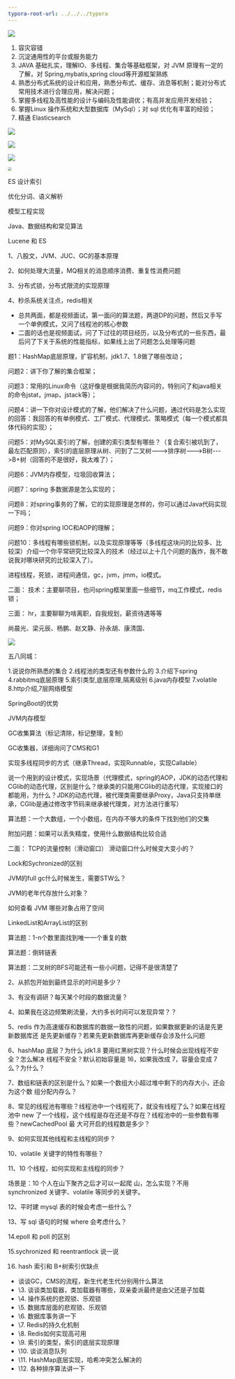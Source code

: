 ```yaml
---
typora-root-url: ../../../typora
---
```


![](/images/tmp/WX20230228-101248.png)

1. 容灾容错
2. 沉淀通用性的平台或服务能力
3. JAVA 基础扎实，理解IO、多线程、集合等基础框架，对 JVM 原理有一定的了解，对 Spring,mybatis,spring cloud等开源框架熟练
4. 熟悉分布式系统的设计和应用，熟悉分布式、缓存、消息等机制；能对分布式常用技术进行合理应用，解决问题；
5. 掌握多线程及高性能的设计与编码及性能调优；有高并发应用开发经验；
6. 掌握Linux 操作系统和大型数据库（MySql）；对 sql 优化有丰富的经验；
7. 精通 Elasticsearch











![](/images/tmp/WX20230228-143955@2x.png)









![](/images/tmp/WX20230301-153140.png)

![](/images/tmp/dcc451da81cb39dbf4ec5473f930602eab183092.webp)



<img src="/images/tmp/WX20230303-211941@2x.png" style="zoom:50%;" />

ES 设计索引

优化分词、语义解析

模型工程实现

Java、数据结构和常见算法

Lucene 和 ES 





1、八股文，JVM、JUC、GC的基本原理

2、如何处理大流量，MQ相关的消息顺序消费、重复性消费问题

3、分布式锁，分布式限流的实现原理

4、秒杀系统关注点，redis相关





- 总共两面，都是视频面试，第一面问的算法题，两道DP的问题，然后又手写一个单例模式，又问了线程池的核心参数
- 二面的话也是视频面试，问了下过往的项目经历，以及分布式的一些东西，最后问了下关于系统的性能指标，如果线上出了问题怎么处理等问题





题1：HashMap底层原理，扩容机制，jdk1.7、1.8做了哪些改动；

问题2：讲下你了解的集合框架；

问题3：常用的Linux命令（这好像是根据我简历内容问的，特别问了和java相关的命令jstat，jmap，jstack等）；

问题4：讲一下你对设计模式的了解，他们解决了什么问题，通过代码是怎么实现的回答：我回答的有单例模式、工厂模式、代理模式、策略模式（每一个模式都具体代码的实现）；

问题5：对MySQL索引的了解，创建的索引类型有哪些？（复合索引被坑到了，最左匹配原则），索引的底层原理从树、问到了二叉树--->排序树--->B树--->B+树（回答的不是很好，我太难了）； 

问题6：JVM内存模型，垃圾回收算法；

问题7：spring 多数据源是怎么实现的；

问题8：对spring事务的了解，它的实现原理是怎样的，你可以通过Java代码实现一下吗；

问题9：你对spring IOC和AOP的理解；

问题10：多线程有哪些锁机制，以及实现原理等等（多线程这块问的比较多、比较深）介绍一个你平常研究比较深入的技术（经过以上十几个问题的轰炸，我不敢说我对哪块研究的比较深入了）。



进程线程，死锁，进程间通信，gc，jvm，jmm，io模式。 

二面： 技术：主要聊项目，也问spring框架里面一些细节，mq工作模式，redis锁；

 三面： hr，主要聊聊为啥离职，自我规划，薪资待遇等等



尚晨光、梁元辰、杨鹏、赵文静、孙永胡、康清国、



![](/images/tmp/WX20230304-164846.png)







五八同城：

1.说说你所熟悉的集合 2.线程池的类型还有参数什么的 3.介绍下spring 4.rabbitmq底层原理 5.索引类型,底层原理,隔离级别 6.java内存模型 7.volatile 8.http介绍,7层网络模型



SpringBoot的优势   

 JVM内存模型    

GC收集算法（标记清除，标记整理，复制）    

GC收集器，详细询问了CMS和G1    

实现多线程同步的方式（继承Thread，实现Runnable，实现Callable）    

说一个用到的设计模式，实现场景（代理模式，spring的AOP，JDK的动态代理和CGlib的动态代理，区别是什么？继承类的只能用CGlib的动态代理，实现接口的都能用，为什么？JDK的动态代理，被代理类需要继承Proxy，Java只支持单继承，CGlib是通过修改字节码来继承被代理类，对方法进行重写）    



算法题：一个大数组，一个小数组，在内存不够大的条件下找到他们的交集   

 附加问题：如果可以丢失精度，使用什么数据结构比较合适



二面：    TCP的流量控制（滑动窗口）    滑动窗口什么时候变大变小的？    

Lock和Sychronized的区别   

 JVM的full gc什么时候发生，需要STW么？    

JVM的老年代存放什么对象？   

 如何查看 JVM 哪些对象占用了空间    

LinkedList和ArrayList的区别    

算法题：1-n个数里面找到唯一一个重复的数    

算法题：倒转链表    

算法题：二叉树的BFS可能还有一些小问题，记得不是很清楚了



2、从抓包开始到最终显示的时间是多少？ 

 3、有没有调研？每天某个时段的数据流量？

 4、如果我在这边频繁刷流量，大约多长时间可以发现异常？？ 

 5、redis 作为高速缓存和数据库的数据一致性的问题，如果数据更新的话是先更新数据库还 是先更新缓存？若果先更新数据库再更新缓存会涉及什么问题

 6、hashMap 底层？为什么 jdk1.8 要用红黑树实现？什么时候会出现线程不安全？怎么解决 线程不安全？默认初始容量是 16，如果我改成 7，容量会变成 7 么？为什么？ 

 7、数组和链表的区别是什么？如果一个数组大小超过堆中剩下的内存大小，还会为这个数 组分配内存么？ 

 8、常见的线程池有哪些？线程池中一个线程死了，就没有线程了么？如果在线程池中 new 了一个线程，这个线程是存在还是不存在？线程池中的一些参数有哪些？newCachedPool 最 大可开启的线程数是多少？ 

 9、如何实现其他线程和主线程的同步？ 

 10、volatile 关键字的特性有哪些？ 

 11、10 个线程，如何实现和主线程的同步？

场景是：10 个人在山下聚齐之后才可以一起爬 山，怎么实现？不用 synchronized 关键字、volatile 等同步的关键字。 

 12、平时建 mysql 表的时候会考虑一些什么？ 

 13、写 sql 语句的时候 where 会考虑什么？ 

 14.epoll 和 poll 的区别 

 15.sychronized 和 reentrantlock 说一说 

16. hash 索引和 B+树索引优缺点



-  谈谈GC，CMS的流程，新生代老生代分别用什么算法 
-  \3. 谈谈类加载器，类加载器有哪些，双亲委派最终是由父还是子加载 
-  \4. 操作系统的悲观锁、乐观锁 
-  \5. 数据库层面的悲观锁、乐观锁
-  \6. 数据库事务讲一下 
-  \7. Redis的持久化机制
-  \8. Redis如何实现高可用 
-  \9. 索引的类型，索引的底层实现原理
-  \10. 谈谈消息队列
-  \11. HashMap底层实现，哈希冲突怎么解决的
-  \12. 各种排序算法讲一下